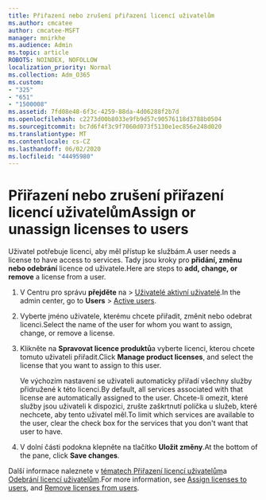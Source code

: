 ```yaml
---
title: Přiřazení nebo zrušení přiřazení licencí uživatelům
ms.author: cmcatee
author: cmcatee-MSFT
manager: mnirkhe
ms.audience: Admin
ms.topic: article
ROBOTS: NOINDEX, NOFOLLOW
localization_priority: Normal
ms.collection: Adm_O365
ms.custom:
- "325"
- "651"
- "1500008"
ms.assetid: 7fd08e48-6f3c-4259-88da-4d06288f2b7d
ms.openlocfilehash: c2273d00b8033e9fb9d57c90576118d3788b0504
ms.sourcegitcommit: bc7d6f4f3c9f7060d073f5130e1ec856e248d020
ms.translationtype: MT
ms.contentlocale: cs-CZ
ms.lasthandoff: 06/02/2020
ms.locfileid: "44495980"
---
```

# <a name="assign-or-unassign-licenses-to-users"></a><span data-ttu-id="ecb0e-102">Přiřazení nebo zrušení přiřazení licencí uživatelům</span><span class="sxs-lookup"><span data-stu-id="ecb0e-102">Assign or unassign licenses to users</span></span>

<span data-ttu-id="ecb0e-103">Uživatel potřebuje licenci, aby měl přístup ke službám.</span><span class="sxs-lookup"><span data-stu-id="ecb0e-103">A user needs a license to have access to services.</span></span> <span data-ttu-id="ecb0e-104">Tady jsou kroky pro **přidání, změnu nebo odebrání** licence od uživatele.</span><span class="sxs-lookup"><span data-stu-id="ecb0e-104">Here are steps to **add, change, or remove** a license from a user.</span></span>
  
1. <span data-ttu-id="ecb0e-105">V Centru pro správu **přejděte** na \> [Uživatelé aktivní uživatelé](https://go.microsoft.com/fwlink/p/?linkid=834822).</span><span class="sxs-lookup"><span data-stu-id="ecb0e-105">In the admin center, go to **Users** \> [Active users](https://go.microsoft.com/fwlink/p/?linkid=834822).</span></span>

2. <span data-ttu-id="ecb0e-106">Vyberte jméno uživatele, kterému chcete přiřadit, změnit nebo odebrat licenci.</span><span class="sxs-lookup"><span data-stu-id="ecb0e-106">Select the name of the user for whom you want to assign, change, or remove a license.</span></span>

3. <span data-ttu-id="ecb0e-107">Klikněte na **Spravovat licence produktů**a vyberte licenci, kterou chcete tomuto uživateli přiřadit.</span><span class="sxs-lookup"><span data-stu-id="ecb0e-107">Click **Manage product licenses**, and select the license that you want to assign to this user.</span></span>

    <span data-ttu-id="ecb0e-108">Ve výchozím nastavení se uživateli automaticky přiřadí všechny služby přidružené k této licenci.</span><span class="sxs-lookup"><span data-stu-id="ecb0e-108">By default, all services associated with that license are automatically assigned to the user.</span></span> <span data-ttu-id="ecb0e-109">Chcete-li omezit, které služby jsou uživateli k dispozici, zrušte zaškrtnutí políčka u služeb, které nechcete, aby tento uživatel měl.</span><span class="sxs-lookup"><span data-stu-id="ecb0e-109">To limit which services are available to the user, clear the check box for the services that you don't want that user to have.</span></span>

4. <span data-ttu-id="ecb0e-110">V dolní části podokna klepněte na tlačítko **Uložit změny**.</span><span class="sxs-lookup"><span data-stu-id="ecb0e-110">At the bottom of the pane, click **Save changes**.</span></span>

<span data-ttu-id="ecb0e-111">Další informace naleznete v [tématech Přiřazení licencí uživatelům](https://docs.microsoft.com/microsoft-365/admin/add-users/add-users)a [Odebrání licencí uživatelům](https://docs.microsoft.com/microsoft-365/admin/add-users/delete-a-user).</span><span class="sxs-lookup"><span data-stu-id="ecb0e-111">For more information, see [Assign licenses to users](https://docs.microsoft.com/microsoft-365/admin/add-users/add-users), and [Remove licenses from users](https://docs.microsoft.com/microsoft-365/admin/add-users/delete-a-user).</span></span>